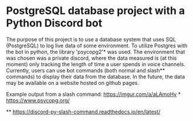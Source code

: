 # PostgreSQL database project with a Python Discord bot

The purpose of this project is to use a database system that uses SQL (PostgreSQL) to log live data of some environment. To utilize Postgres with the bot in python, the library 'psycopg2'* was used.
The environment that was chosen was a private discord, where the data measured is (at this moment) only tracking the length of time a user spends in voice channels.
Currently, users can use bot commands (both normal and slash** commands) to display their data from the database. In the future, the data may be available on a website hosted on github pages.

Example output from a slash command: https://imgur.com/a/aLAmoHy
\* https://www.psycopg.org/

** https://discord-py-slash-command.readthedocs.io/en/latest/
